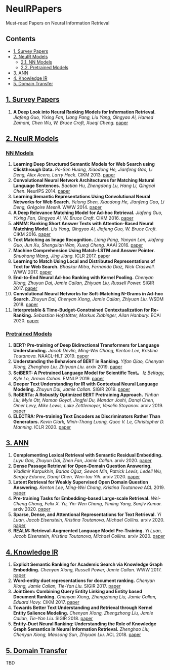 # NeuIRPapers
Must-read Papers on Neural Information Retrieval

## Contents
- <a href="#1-survey-papers">1. Survey Papers</a>
- <a href="#2-neuir-models">2. NeuIR Models</a>
  - <a href="#nn-models">2.1. NN Models</a>
  - <a href="#pretrained-models">2.2. Pretrained Models</a>
- <a href="#3-ann">3. ANN</a>
- <a href="#4-knowledge-ir">4. Knowledge IR</a>
- <a href="#5-domain-transfer">5. Domain Transfer</a>

## [1. Survey Papers](#contents)
1. **A Deep Look into Neural Ranking Models for Information Retrieval.** *Jiafeng Guo, Yixing Fan, Liang Pang, Liu Yang, Qingyao Ai, Hamed Zamani, Chen Wu, W. Bruce Croft, Xueqi Cheng.* [paper](https://arxiv.org/abs/1903.06902)

## [2. NeuIR Models](#contents)
### [NN Models](#contents)
1. **Learning Deep Structured Semantic Models for Web Search using Clickthrough Data.** *Po-Sen Huang, Xiaodong He, Jianfeng Gao, Li Deng, Alex Acero, Larry Heck.* CIKM 2013. [paper](https://www.microsoft.com/en-us/research/wp-content/uploads/2016/02/cikm2013_DSSM_fullversion.pdf)
2. **Convolutional Neural Network Architectures for Matching Natural Language Sentences.** *Baotian Hu, Zhengdong Lu, Hang Li, Qingcai Chen.* NeurIPS 2014. [paper](https://arxiv.org/pdf/1503.03244.pdf)
3. **Learning Semantic Representations Using Convolutional Neural Networks for Web Search.** *Yelong Shen, Xiaodong He, Jianfeng Gao, Li Deng, Grégoire Mesnil.* WWW 2014. [paper](https://www.microsoft.com/en-us/research/wp-content/uploads/2016/02/www2014_cdssm_p07.pdf)
4. **A Deep Relevance Matching Model for Ad-hoc Retrieval.** *Jiafeng Guo, Yixing Fan, Qingyao Ai, W. Bruce Croft.* CIKM 2016. [paper](http://www.bigdatalab.ac.cn/~gjf/papers/2016/CIKM2016a_guo.pdf)
5. **aNMM: Ranking Short Answer Texts with Attention-Based Neural Matching Model.** *Liu Yang, Qingyao Ai, Jiafeng Guo, W. Bruce Croft.* CIKM 2016. [paper](https://arxiv.org/pdf/1801.01641.pdf)
6. **Text Matching as Image Recognition.** *Liang Pang, Yanyan Lan, Jiafeng Guo, Jun Xu, Shengxian Wan, Xueqi Cheng.* AAAI 2016. [paper](https://arxiv.org/pdf/1602.06359.pdf)
7. **Machine Comprehension Using Match-LSTM and Answer Pointer.** *Shuohang Wang, Jing Jiang.* ICLR 2017. [paper](https://arxiv.org/pdf/1608.07905.pdf)
8. **Learning to Match Using Local and Distributed Representations of Text for Web Search.** *Bhaskar Mitra, Fernando Diaz, Nick Craswell.* WWW 2017. [paper](https://arxiv.org/pdf/1610.08136.pdf)
9. **End-to-End Neural Ad-hoc Ranking with Kernel Pooling.** *Chenyan Xiong, Zhuyun Dai, Jamie Callan, Zhiyuan Liu, Russell Power.* SIGIR 2017. [paper](https://dl.acm.org/doi/pdf/10.1145/3077136.3080809)
10. **Convolutional Neural Networks for Soft-Matching N-Grams in Ad-hoc Search.** *Zhuyun Dai, Chenyan Xiong, Jamie Callan, Zhiyuan Liu.* WSDM 2018. [paper](https://dl.acm.org/doi/pdf/10.1145/3159652.3159659)
11. **Interpretable & Time-Budget-Constrained Contextualization for Re-Ranking.** *Sebastian Hofstätter, Markus Zlabinger, Allan Hanbury.* ECAI 2020. [paper](https://arxiv.org/pdf/1912.01385.pdf)

### [Pretrained Models](#contents)
1. **BERT: Pre-training of Deep Bidirectional Transformers for Language Understanding.** *Jacob Devlin, Ming-Wei Chang, Kenton Lee, Kristina Toutanova.* NAACL-HLT 2019. [paper](https://arxiv.org/pdf/1810.04805.pdf)
2. **Understanding the Behaviors of BERT in Ranking.** *Yifan Qiao, Chenyan Xiong, Zhenghao Liu, Zhiyuan Liu.* arxiv 2019. [paper](https://arxiv.org/pdf/1904.07531.pdf)
3. **SciBERT: A Pretrained Language Model for Scientific Text。** *Iz Beltagy, Kyle Lo, Arman Cohan.* EMNLP 2019. [paper](https://pdfs.semanticscholar.org/1794/8fa14d349d6d62d7c8db9192387fdbf46d20.pdf?_ga=2.152662395.335311438.1594198419-1591906981.1593848441)
4. **Deeper Text Understanding for IR with Contextual Neural Language Modeling.** *Zhuyun Dai, Jamie Callan.* SIGIR 2019. [paper](https://arxiv.org/pdf/1905.09217.pdf)
5. **RoBERTa: A Robustly Optimized BERT Pretraining Approach.** *Yinhan Liu, Myle Ott, Naman Goyal, Jingfei Du, Mandar Joshi, Danqi Chen, Omer Levy, Mike Lewis, Luke Zettlemoyer, Veselin Stoyanov.* arxiv 2019. [paper](https://arxiv.org/pdf/1907.11692.pdf)
6. **ELECTRA: Pre-training Text Encoders as Discriminators Rather Than Generators.** *Kevin Clark, Minh-Thang Luong, Quoc V. Le, Christopher D. Manning.* ICLR 2020. [paper](https://arxiv.org/pdf/2003.10555.pdf)

## [3. ANN](#contents)
1. **Complementing Lexical Retrieval with Semantic Residual Embedding.**  *Luyu Gao, Zhuyun Dai, Zhen Fan, Jamie Callan.* arxiv 2020. [paper](https://arxiv.org/pdf/2004.13969.pdf)
2. **Dense Passage Retrieval for Open-Domain Question Answering.** *Vladimir Karpukhin, Barlas Oğuz, Sewon Min, Patrick Lewis, Ledell Wu, Sergey Edunov, Danqi Chen, Wen-tau Yih.* arxiv 2020. [paper](https://arxiv.org/pdf/2004.04906)
3. **Latent Retrieval for Weakly Supervised Open Domain Question Answering.** *Kenton Lee, Ming-Wei Chang, Kristina Toutanova* ACL 2019. [paper](https://www.aclweb.org/anthology/P19-1612.pdf)
4. **Pre-training Tasks for Embedding-based Large-scale Retrieval.** *Wei-Cheng Chang, Felix X. Yu, Yin-Wen Chang, Yiming Yang, Sanjiv Kumar.* arxiv 2020. [paper](https://arxiv.org/pdf/2002.03932.pdf)
5. **Sparse, Dense, and Attentional Representations for Text Retrieval.** *Yi Luan, Jacob Eisenstein, Kristina Toutanova, Michael Collins.* arxiv 2020. [paper](https://arxiv.org/pdf/2005.00181.pdf)
6. **REALM: Retrieval-Augmented Language Model Pre-Training.** *Yi Luan, Jacob Eisenstein, Kristina Toutanova, Michael Collins.* arxiv 2020. [paper](https://arxiv.org/pdf/2002.08909.pdf)

## [4. Knowledge IR](#contents)
1. **Explicit Semantic Ranking for Academic Search via Knowledge Graph Embedding.** *Chenyan Xiong, Russell Power, Jamie Callan.* WWW 2017. [paper](https://dl.acm.org/doi/abs/10.1145/3038912.3052558)
2. **Word-entity duet representations for document ranking.** *Chenyan Xiong, Jamie Callan, Tie-Yan Liu.*  SIGIR 2017. [paper](https://dl.acm.org/doi/abs/10.1145/3077136.3080768)
3. **JointSem: Combining Query Entity Linking and Entity based Document Ranking.** *Chenyan Xiong, Zhengzhong Liu, Jamie Callan, Eduard Hovy.* CIKM 2017. [paper](https://dl.acm.org/doi/abs/10.1145/3132847.3133048)
4. **Towards Better Text Understanding and Retrieval through Kernel Entity Salience Modeling.** *Chenyan Xiong, Zhengzhong Liu, Jamie Callan, Tie-Yan Liu.* SIGIR 2018. [paper](https://dl.acm.org/doi/abs/10.1145/3209978.3209982)
5. **Entity-Duet Neural Ranking: Understanding the Role of Knowledge Graph Semantics in Neural Information Retrieval.** *Zhenghao Liu, Chenyan Xiong, Maosong Sun, Zhiyuan Liu.* ACL 2018. [paper](https://arxiv.org/abs/1805.07591) 


## [5. Domain Transfer](#contents)
TBD
